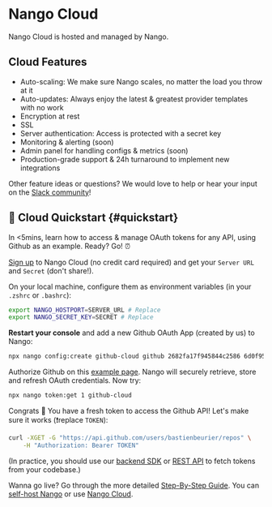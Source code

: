 # Nango Cloud

Nango Cloud is hosted and managed by Nango.

## Cloud Features

-   Auto-scaling: We make sure Nango scales, no matter the load you throw at it
-   Auto-updates: Always enjoy the latest & greatest provider templates with no work
-   Encryption at rest
-   SSL
-   Server authentication: Access is protected with a secret key
-   Monitoring & alerting (soon)
-   Admin panel for handling configs & metrics (soon)
-   Production-grade support & 24h turnaround to implement new integrations

Other feature ideas or questions? We would love to help or hear your input on the [Slack community](https://nango.dev/slack)!

## 🚀 Cloud Quickstart {#quickstart}

In <5mins, learn how to access & manage OAuth tokens for any API, using Github as an example. Ready? Go! ⏰

[Sign up](https://nango.dev/start) to Nango Cloud (no credit card required) and get your `Server URL` and `Secret` (don't share!).

On your local machine, configure them as environment variables (in your `.zshrc` or `.bashrc`):

```bash
export NANGO_HOSTPORT=SERVER_URL # Replace
export NANGO_SECRET_KEY=SECRET # Replace
```

**Restart your console** and add a new Github OAuth App (created by us) to Nango:

```bash
npx nango config:create github-cloud github 2682fa17f945844c2586 6d0f95b851a9d37c03f548762a9133ac87455f22 "user,public_repo"
```

Authorize Github on this [example page](https://docs.nango.dev/demo/github-cloud). Nango will securely retrieve, store and refresh OAuth credentials. Now try:

```bash
npx nango token:get 1 github-cloud
```

Congrats 🥳 You have a fresh token to access the Github API! Let's make sure it works (❗️replace `TOKEN`):

```bash
curl -XGET -G "https://api.github.com/users/bastienbeurier/repos" \
    -H "Authorization: Bearer TOKEN"
```

(In practice, you should use our [backend SDK](https://docs.nango.dev/reference/guide#node-sdk) or [REST API](https://docs.nango.dev/reference/guide#rest-api) to fetch tokens from your codebase.)

Wanna go live? Go through the more detailed [Step-By-Step Guide](reference/guide.md). You can [self-host Nango](category/deploy-nango-sync-open-source) or use [Nango Cloud](cloud).

